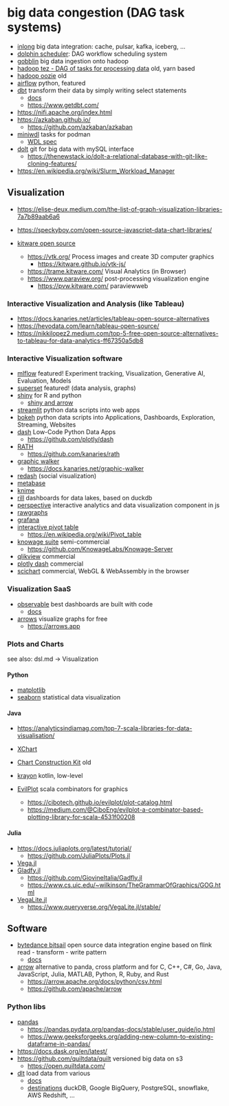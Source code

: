 # big data congestion (DAG task systems)

* [inlong](https://inlong.apache.org/) big data integration: cache, pulsar, kafka, iceberg, ...
* [dolphin scheduler](https://github.com/apache/incubator-dolphinscheduler): DAG workflow scheduling system
* [gobblin](https://github.com/apache/incubator-gobblin) big data ingestion onto hadoop
* [hadoop tez - DAG of tasks for processing data](https://tez.apache.org/) old, yarn based
* [hadoop oozie](https://oozie.apache.org/) old
* [airflow](https://airflow.apache.org/) python, featured
* [dbt](https://github.com/dbt-labs/dbt-core) transform their data by simply writing select statements
  + [docs](https://docs.getdbt.com/docs/core/connect-data-platform/about-core-connections)
  + https://www.getdbt.com/
* https://nifi.apache.org/index.html
* https://azkaban.github.io/
  + https://github.com/azkaban/azkaban
* [miniwdl](https://github.com/chanzuckerberg/miniwdl) tasks for podman
  + [WDL spec](https://github.com/openwdl/wdl/blob/main/versions/development/SPEC.md)
* [dolt](https://github.com/dolthub/dolt) git for big data with mySQL interface
  + https://thenewstack.io/dolt-a-relational-database-with-git-like-cloning-features/
* https://en.wikipedia.org/wiki/Slurm_Workload_Manager


## Visualization

* https://elise-deux.medium.com/the-list-of-graph-visualization-libraries-7a7b89aab6a6
* https://speckyboy.com/open-source-javascript-data-chart-libraries/

* [kitware open source](https://www.kitware.com/open-source/)
  + https://vtk.org/ Process images and create 3D computer graphics
    - https://kitware.github.io/vtk-js/
  + https://trame.kitware.com/ Visual Analytics (in Browser)
  + https://www.paraview.org/ post-processing visualization engine
    - https://pvw.kitware.com/ paraviewweb

### Interactive Visualization and Analysis (like Tableau)

* https://docs.kanaries.net/articles/tableau-open-source-alternatives
* https://hevodata.com/learn/tableau-open-source/
* https://nikkilopez2.medium.com/top-5-free-open-source-alternatives-to-tableau-for-data-analytics-ff67350a5db8

### Interactive Visualization software

* [mlflow](https://mlflow.org) featured!
  Experiment tracking, Visualization, Generative AI, Evaluation, Models
* [superset](https://superset.apache.org/) featured! (data analysis, graphs)
* [shiny](https://shiny.posit.co/) for R and python
  + [shiny and arrow](https://posit.co/blog/shiny-and-arrow/)
* [streamlit](https://streamlit.io/) python data scripts into web apps
* [bokeh](http://bokeh.org/) python data scripts into Applications, Dashboards, Exploration, Streaming, Websites
* [dash](https://dash.plotly.com/tutorial) Low-Code Python Data Apps
  + https://github.com/plotly/dash
* [RATH](https://kanaries.net/home?ref=docs)
  + https://github.com/kanaries/rath
* [graphic walker](https://github.com/Kanaries/graphic-walker)
  + https://docs.kanaries.net/graphic-walker
* [redash](https://github.com/getredash/redash) (social visualization)
* [metabase](https://www.metabase.com/)
* [knime](https://www.knime.com/knime-analytics-platform)
* [rill](https://github.com/rilldata/rill) dashboards for data lakes, based on duckdb
* [perspective](https://perspective.finos.org/) interactive analytics and data visualization component in js
* [rawgraphs](https://www.rawgraphs.io/)
* [grafana](https://grafana.com/)
* [interactive pivot table](https://pivottable.js.org/examples/)
  + https://en.wikipedia.org/wiki/Pivot_table
* [knowage suite](https://www.knowage-suite.com/site/licensing/community-edition/) semi-commercial
  + https://github.com/KnowageLabs/Knowage-Server
* [qlikview](https://www.qlik.com/de-de/products/qlikview) commercial
* [plotly dash](https://plotly.com/dash/) commercial
* [scichart](https://www.scichart.com/javascript-chart-features/) commercial, WebGL & WebAssembly in the browser

### Visualization SaaS

* [observable](https://observablehq.com/) best dashboards are built with code
  + [docs](https://observablehq.com/documentation/cells/observable-javascript)
* [arrows](https://neo4j.com/labs/arrows/) visualize graphs for free
  + https://arrows.app

### Plots and Charts

see also: dsl.md -> Visualization

#### Python

* [matplotlib](https://matplotlib.org/stable/api/_as_gen/matplotlib.pyplot.plot.html)
* [seaborn](https://seaborn.pydata.org/) statistical data visualization

#### Java

* https://analyticsindiamag.com/top-7-scala-libraries-for-data-visualisation/

* [XChart](https://knowm.org/open-source/xchart/)
* [Chart Construction Kit](https://jcckit.sourceforge.net/) old
* [krayon](https://github.com/JuulLabs/krayon) kotlin, low-level
* [EvilPlot](https://cibotech.github.io/evilplot/) scala combinators for graphics
  + https://cibotech.github.io/evilplot/plot-catalog.html
  + https://medium.com/@CiboEng/evilplot-a-combinator-based-plotting-library-for-scala-4531f00208

#### Julia

* https://docs.juliaplots.org/latest/tutorial/
  + https://github.com/JuliaPlots/Plots.jl
* [Vega.jl](https://johnmyleswhite.github.io/Vega.jl/gettingstarted.html)
* [Gladfy.jl](https://towardsdatascience.com/statistical-plotting-with-julia-gadfly-jl-39582f91d7cc)
  + https://github.com/GiovineItalia/Gadfly.jl
  + https://www.cs.uic.edu/~wilkinson/TheGrammarOfGraphics/GOG.html
* [VegaLite.jl](https://towardsdatascience.com/statistical-plotting-with-julia-vegalite-jl-ad6fda253215)
  + https://www.queryverse.org/VegaLite.jl/stable/

## Software 

* [bytedance bitsail](https://github.com/bytedance/bitsail) open source data integration engine based on flink
  read - transform - write pattern
  + [docs](https://bytedance.github.io/bitsail/en/documents/introduce.html)
* [arrow](https://arrow.apache.org/docs/index.html) alternative to panda, cross platform and for 
  C, C++, C#, Go, Java, JavaScript, Julia, MATLAB, Python, R, Ruby, and Rust
  + https://arrow.apache.org/docs/python/csv.html
  + https://github.com/apache/arrow

### Python libs

* [pandas](https://pandas.pydata.org/)
  + https://pandas.pydata.org/pandas-docs/stable/user_guide/io.html
  + https://www.geeksforgeeks.org/adding-new-column-to-existing-dataframe-in-pandas/
* https://docs.dask.org/en/latest/
* https://github.com/quiltdata/quilt versioned big data on s3
  + https://open.quiltdata.com/
* [dlt](https://github.com/dlt-hub/dlt) load data from various
  + [docs](https://dlthub.com/docs/intro)
  + [destinations](https://dlthub.com/docs/dlt-ecosystem/destinations/) duckDB, Google BigQuery, PostgreSQL, snowflake, AWS Redshift, ...

